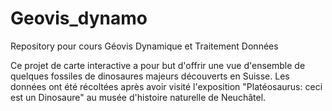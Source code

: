 # Geovis_dynamo
Repository pour cours Géovis Dynamique et Traitement Données

Ce projet de carte interactive a pour but d'offrir une vue d'ensemble de quelques fossiles de dinosaures majeurs découverts en Suisse. Les données ont été récoltées après avoir visité l'exposition "Platéosaurus: ceci est un Dinosaure" au musée d'histoire naturelle de Neuchâtel. 
